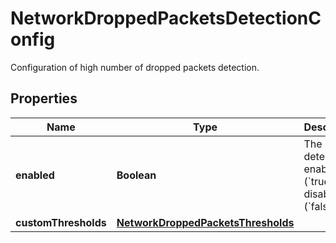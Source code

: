 

# NetworkDroppedPacketsDetectionConfig

Configuration of high number of dropped packets detection.

## Properties

| Name | Type | Description | Notes |
|------------ | ------------- | ------------- | -------------|
|**enabled** | **Boolean** | The detection is enabled (&#x60;true&#x60;) or disabled (&#x60;false&#x60;). |  |
|**customThresholds** | [**NetworkDroppedPacketsThresholds**](NetworkDroppedPacketsThresholds.md) |  |  [optional] |




